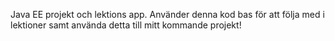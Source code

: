 Java EE projekt och lektions app. Använder denna kod bas för att följa med i lektioner samt använda detta till mitt kommande projekt!
